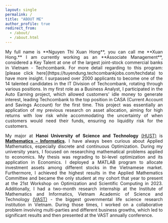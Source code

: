 ```yaml
---
layout: single
permalink: /
title: "ABOUT ME"
author_profile: true
redirect_from: 
  - /about/
  - /about.html
---
```

<div style="max-width: 800px; margin: 0 auto; text-align: justify;">
My full name is **Nguyen Thi Xuan Hong**, you can call me **Xuan Hong.**
I am currently working as an **Associate Management**, considered a Key Talent at one of the largest joint-stock commercial banks in Vietnam - Techcombank.
For more detail regarding to this program: [please click here](https://tuyendung.techcombankjobs.com/techdata) to have more insight.
I surpassed over 2000 applicants to become one of the 14 talented candidates in the IT Division of Techcombank, rotating through various positions. In my first role as a Business Analyst, I participated in the Auto Earning project, which allowed customers' idle money to generate interest, leading Techcombank to the top position in CASA (Current Account and Savings Account) for the first time. This project was essentially an application of my previous research on asset allocation, aiming for high returns with low risk while accommodating the uncertainty of when customers would need their funds, ensuring no liquidity risk for the customers.

My major at **Hanoi University of Science and Technology** [(HUST)](https://hust.edu.vn/) is **[Mathematics – Informatics](https://fami.hust.edu.vn/).** 
I have always been curious about Applied Mathematics, especially discrete and continuous Optimization.
During my university years, I focused on researching mathematical problems applied to economics. My thesis was regrading to bi-level optimization and its application in Economics. I deployed a MATLAB program to allocate investment assets among different stocks in the Vietnamese market.  Furthermore, I achieved the highest results in the Applied Mathematics Committee and became the only student at my cohort that year to present at the 21st Workshop on Optimization and Scientific Computing in 2023. Additionally, I had a two-month research internship at the Institute of Mathematics and Informatics, Vietnam Academic of Science and Technology [(VAST)](https://vast.gov.vn/web/vietnam-academy-of-science-and-technology/institutes1?p_p_id=ECOITQLNhanSu_WAR_ECOITQLNhanSuportlet_INSTANCE_vDMvZv4EvmgH&p_p_lifecycle=0&p_p_state=normal&p_p_mode=view&p_p_col_id=column-1&p_p_col_count=1&_ECOITQLNhanSu_WAR_ECOITQLNhanSuportlet_INSTANCE_vDMvZv4EvmgH_mvcPath=%2Fhtml%2Fshow%2FviewDetailSiteMap.jsp&_ECOITQLNhanSu_WAR_ECOITQLNhanSuportlet_INSTANCE_vDMvZv4EvmgH_language=en_US&_ECOITQLNhanSu_WAR_ECOITQLNhanSuportlet_INSTANCE_vDMvZv4EvmgH_phongBanId=22) - the biggest governmental life science research institution in Vietnam. During those times, I worked on a collaborative problem involving multi-parties and different business growths, which led to significant results and then presented at the VAST annually conference.

</div>